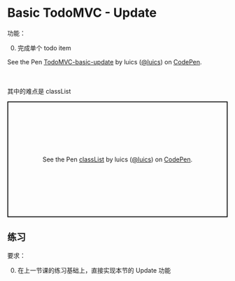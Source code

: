 # Basic TodoMVC - Update

功能：

0. 完成单个 todo item

<p data-height="600" data-theme-id="0" data-slug-hash="grZLdP" data-default-tab="js,result" data-user="luics" data-embed-version="2" class="codepen">See the Pen <a href="http://codepen.io/luics/pen/grZLdP/">TodoMVC-basic-update</a> by luics (<a href="http://codepen.io/luics">@luics</a>) on <a href="http://codepen.io">CodePen</a>.</p>

<br><br>
其中的难点是 classList

<p class="codepen" data-height="265" data-theme-id="0" data-default-tab="js,result" data-user="luics" data-slug-hash="KKdEgvN" style="height: 265px; box-sizing: border-box; display: flex; align-items: center; justify-content: center; border: 2px solid; margin: 1em 0; padding: 1em;" data-pen-title="classList">
  <span>See the Pen <a href="https://codepen.io/luics/pen/KKdEgvN">
  classList</a> by luics (<a href="https://codepen.io/luics">@luics</a>)
  on <a href="https://codepen.io">CodePen</a>.</span>
</p>
<script async src="https://static.codepen.io/assets/embed/ei.js"></script>

## 练习

要求：

0. 在上一节课的练习基础上，直接实现本节的 Update 功能